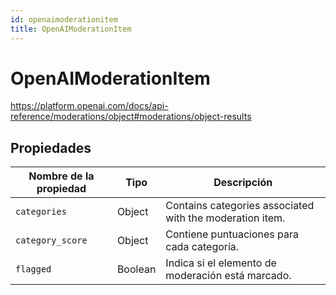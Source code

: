 ```yaml
---
id: openaimoderationitem
title: OpenAIModerationItem
---
```


# OpenAIModerationItem

https://platform.openai.com/docs/api-reference/moderations/object#moderations/object-results

## Propiedades

| Nombre de la propiedad | Tipo    | Descripción                                                              |
| ---------------------- | ------- | ------------------------------------------------------------------------ |
| `categories`           | Object  | Contains categories associated with the moderation item. |
| `category_score`       | Object  | Contiene puntuaciones para cada categoría.               |
| `flagged`              | Boolean | Indica si el elemento de moderación está marcado.        |
